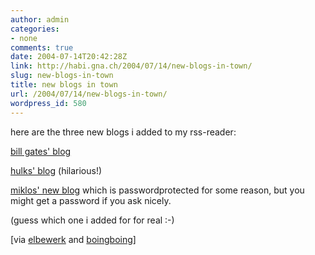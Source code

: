 ```yaml
---
author: admin
categories:
- none
comments: true
date: 2004-07-14T20:42:28Z
link: http://habi.gna.ch/2004/07/14/new-blogs-in-town/
slug: new-blogs-in-town
title: new blogs in town
url: /2004/07/14/new-blogs-in-town/
wordpress_id: 580
---
```


here are the three new blogs i added to my rss-reader:

[bill gates' blog](http://billgatesblog.blogspot.com/)

[hulks' blog](http://incrediblehulk.blogspot.com/) (hilarious!)

[miklos' new blog](http://kozary.com/blog/) which is passwordprotected for some reason, but you might get a password if you ask nicely.

(guess which one i added for for real :-)

[via [elbewerk](http://elbewerk.com/2004/06/bill-gates-blog.shtml) and [boingboing](http://www.boingboing.net/2004/07/14/hulkblog_smash.html)]
